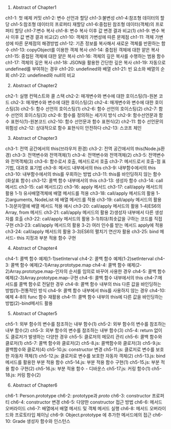 1. Abstract of Chapter1 

ch1-1: 첫 예제 커밋
ch1-2: 변수 선언과 할당
ch1-3:불변성
ch1-4:참조형 데이터의 할당
ch1-5:참조형 데이터의 프로퍼티 재할당
ch1-6:중첩된 참조형 데이터(객체)의 프로퍼티 할당
ch1-7:변수 복사
ch1-8: 변수 복사 이후 값 변경 결과 비교(1)
ch1-9: 변수 복사 이후 값 변경 결과 비교(2)
ch1-10: 객체의 가변성에 따른 문제점
ch1-11: 객체 가변성에 따른 문제점의 해경방법
ch1-12: 기존 정보를 복사해서 새로운 객체를 반환하는 함수
ch1-13: copyObject를 이용한 객체 복사
ch1-14: 중첩된 객체에 대한 얕은 복사
ch1-15: 중첩된 객체에 대한 얕은 복사
ch1-16: 객체의 깊은 복사를 수행하는 범용 함수
ch1-17: 객체의 깊은 복사
ch1-18: JSON을 활용한 간단한 깊은 복사
ch1-19: 자동으로 undefined를 부여하는 경우
ch1-20: undefined와 배열
ch1-21: 빈 요소와 배열의 순회
ch1-22: undefined와 null의 비교



2. Abstract of Chapter2

ch2-1: 실행 컨텍스트와 콜 스택
ch2-2: 매개변수와 변수에 대한 호이스팅(1)-원본 코드
ch2-3: 매개변수와 변수에 대한 호이스팅(2)
ch2-4: 매개변수와 변수에 대한 호이스팅(3)
ch2-5: 함수 선언의 호이스팅(1)
ch2-6: 함수 선언의 호이스팅(2)
ch2-7: 함수 선언의 호이스팅(3)
ch2-8: 함수를 정의하는 세가지 방식
ch2-9: 함수선언문과 함수 표현식(1)-원본코드
ch2-10: 함수 선언문과 함수 표현식(2)
ch2-11: 함수 선언문의 위험성
ch2-12: 상대적으로 함수 표현식이 안전하다
ch2-13: 스코프 체인




3. Abstract of Chapter3

ch3-1: 전역 공간에서의 this(브라우저 환경)
ch3-2: 전역 공간에서의 this(Node.js환경)
ch3-3: 전역변수와 전역객체(1)
ch3-4: 전역변수와 전역객체(2)
ch3-5: 전역변수와 전역객체(3)
ch3-6: 함수로서 호출, 메서드로서 호출
ch3-7: 메서드로서 호출-점 표기법, 대과호 표기법
ch3-8: 메서드 내부에서의 this
ch3-9: 내부함수에서의 this
ch3-10: 내부함수에서의 this를 우회하는 방법
ch3-11: this를 바인딩하지 않는 함수(화살표 함수)
ch3-12: 콜백 함수 내부에서의 this
ch3-13: 생성자 함수
ch3-14: call 메서드
ch3-15: call 메서드(2)
ch3-16: apply 메서드
ch3-17: call/apply 메서드의 활용 1-1) 유사배열객체에 배열 메서드를 적용
ch3-18: call/apply 메서드의 활용 1-2)arguments, NodeList 에 배열 메서드를 적용
ch3-19: call/apply 메서드의 활용 1-3)문자열에 배열 메서드 적용 예시
ch3-20: call/apply 메서드의 활용 1-4)ES6의 Array, from 메서드
ch3-21: call/apply 메서드의 활용 2)생성자 내부에서 다른 생성자를 호출
ch3-22: call/apply 메서드의 활용 3-1)최대/최솟값을 구하는 코드를 직접 구현
ch3-23: call/apply 메서드의 활용 3-2) 여러 인수를 받는 메서드 apply에 적용
ch3-24: call/apply 메서드의 활용 3-3)ES6의 펼치기 연산자 활용
ch3-25: bind 메서드- this 지정과 부분 적용 함수 구현



4. Abstract of Chapter4

ch4-1: 콜백 함수 예제(1-1)setInterval
ch4-2: 콜백 함수 예제(1-2)setInterval
ch4-3: 콜백 함수 예제(2-1)Array.prototype.map
ch4-4: 콜백 함수 예제(2-2)Array.prototype.map-인자의 순서를 임의로 바꾸어 사용한 경우
ch4-5: 콜백 함수 예제(2-3)Array.prototype.map-구현
ch4-6: 콜백 함수 내부에서의 this
ch4-7:메서드를 콜백 함수로 전달한 경우
ch4-8: 콜백 함수 내부의 this 다른 값을 바인딩하는 방법(1)-전통적인 방식
ch4-9: 콜백 함수 내부에서 this를 사용하지 않는 경우
ch4-10: 예제 4-8의 func 함수 재활용
ch4-11: 콜백 함수 내부의 this에 다른 값을 바인딩하는 방법(2)-bind메서드 활용


5. Abstract of Chapter5


ch5-1: 외부 함수의 변수를 참조하는 내부 함수(1)
ch5-2: 외부 함수의 변수를 참조하는 내부 함수(2)
ch5-3: 외부 함수의 변수를 참조하는 내부 함수(3)
ch5-4: return 없이도 클로저가 발생하는 다양한 경우
ch5-5: 클로저의 메모리 관리
ch5-6: 콜백 함수와 클로저(1)
ch5-7: 콜백 함수와 클로저(2)
ch5-8.js: 콜백함수와 클로저(3)
ch5-9.js: 콜백함수와 클로저(4)
ch5-10.js: constructor 변경
ch5-11.js: 클로저로 변수를 보호한 자동차 객체(1)
ch5-12.js: 클로저로 변수를 보호한 자동차 객체(2)
ch5-13.js: bind 메서드를 활용한 부분 적용 함수
ch5-14.js: 부분 적용 함수 구현(1)
ch5-15.js: 부분 적용 함수 구현(2)
ch5-16.js: 부분 적용 함수 - 디바운스
ch5-17.js: 커링 함수(1)
ch5-18.js: 커링 함수(2)


6. Abstract of Chapter6
	
ch6-1: Person.prototype
ch6-2: prototype과 _proto_
ch6-3: constructor 프로퍼티
ch6-4: constructor 변경
ch6-5: 다양한 constructor 접근 방법
ch6-6: 메서드 오버라이드
ch6-7: 배열에서 배열 메서드 및 객체 메서드 실행
ch6-8: 메서드 오버라이드와 프로토타입 체이닝
ch6-9: Object.prototype 에 추가한 메서드에의 접근
ch6-10: Grade 생성자 함수와 인스턴스
